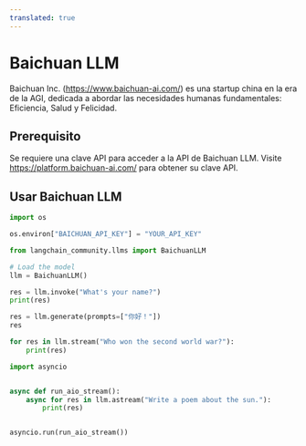 ```yaml
---
translated: true
---
```


# Baichuan LLM

Baichuan Inc. (https://www.baichuan-ai.com/) es una startup china en la era de la AGI, dedicada a abordar las necesidades humanas fundamentales: Eficiencia, Salud y Felicidad.

## Prerequisito

Se requiere una clave API para acceder a la API de Baichuan LLM. Visite https://platform.baichuan-ai.com/ para obtener su clave API.

## Usar Baichuan LLM

```python
import os

os.environ["BAICHUAN_API_KEY"] = "YOUR_API_KEY"
```

```python
from langchain_community.llms import BaichuanLLM

# Load the model
llm = BaichuanLLM()

res = llm.invoke("What's your name?")
print(res)
```

```python
res = llm.generate(prompts=["你好！"])
res
```

```python
for res in llm.stream("Who won the second world war?"):
    print(res)
```

```python
import asyncio


async def run_aio_stream():
    async for res in llm.astream("Write a poem about the sun."):
        print(res)


asyncio.run(run_aio_stream())
```
